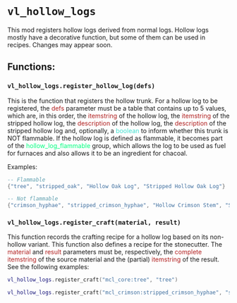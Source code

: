 # ```vl_hollow_logs```

This mod registers hollow logs derived from normal logs.
Hollow logs mostly have a decorative function, but some of them can be used in recipes. Changes may appear soon.

## Functions:
### ```vl_hollow_logs.register_hollow_log(defs)```
This is the function that registers the hollow trunk.
For a hollow log to be registered, the <span style="color:firebrick"> defs </span> parameter must be a table that contains up to 5 values, which are, in this order, the <span style="color:firebrick"> itemstring </span>  of the hollow log, the <span style="color:firebrick"> itemstring </span>  of the stripped hollow log, the <span style="color:firebrick"> description </span>  of the hollow log, the <span style="color:firebrick"> description </span>  of the stripped hollow log and, optionally, a <span style="color:turquoise"> boolean </span>  to inform whether this trunk is NOT flammable. If the hollow log is defined as flammable, it becomes part of the <span style="color:springgreen"> hollow_log_flammable </span> group, which allows the log to be used as fuel for furnaces and also allows it to be an ingredient for chacoal.

Examples:
```lua
-- Flammable
{"tree", "stripped_oak", "Hollow Oak Log", "Stripped Hollow Oak Log"}

-- Not flammable
{"crimson_hyphae", "stripped_crimson_hyphae", "Hollow Crimson Stem", "Stripped Hollow Crimson Stem", true}
```
### ```vl_hollow_logs.register_craft(material, result)```

This function records the crafting recipe for a hollow log based on its non-hollow variant.
This function also defines a recipe for the stonecutter. The <span style="color:firebrick"> material </span>  and <span style="color:firebrick"> result </span>  parameters must be, respectively, the <span style="color:firebrick"> complete itemstring </span>  of the source material and the (partial) <span style="color:firebrick"> itemstring </span>  of the result. See the following examples:

```lua
vl_hollow_logs.register_craft("mcl_core:tree", "tree")

vl_hollow_logs.register_craft("mcl_crimson:stripped_crimson_hyphae", "stripped_crimson_hyphae")
```
